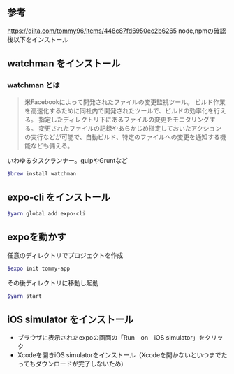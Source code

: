 ## 参考
https://qiita.com/tommy96/items/448c87fd6950ec2b6265
node,npmの確認後以下をインストール

## watchman をインストール
### watchman とは
> 米Facebookによって開発されたファイルの変更監視ツール。
> ビルド作業を高速化するために同社内で開発されたツールで、ビルドの効率化を行える。
> 指定したディレクトリ下にあるファイルの変更をモニタリングする。
> 変更されたファイルの記録やあらかじめ指定しておいたアクションの実行などが可能で、自動ビルド、特定のファイルへの変更を通知する機能なども備える。

いわゆるタスクランナー。gulpやGruntなど
```sh
$brew install watchman
```

## expo-cli をインストール
```sh
$yarn global add expo-cli
```

## expoを動かす
任意のディレクトリでプロジェクトを作成
```sh
$expo init tommy-app
```
その後ディレクトリに移動し起動
```sh
$yarn start
```

## iOS simulator をインストール
- ブラウザに表示されたexpoの画面の「Run　on　iOS simulator」をクリック
- Xcodeを開きiOS simulatorをインストール（Xcodeを開かないといつまでたってもダウンロードが完了しないため)
